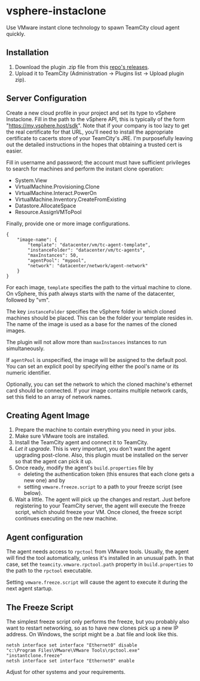 # vsphere-instaclone

Use VMware instant clone technology to spawn TeamCity cloud agent quickly.

## Installation

1. Download the plugin .zip file from this [repo's releases](https://github.com/avast/vsphere-instaclone/releases).
2. Upload it to TeamCity (Administration -> Plugins list -> Upload plugin zip).

## Server Configuration

Create a new cloud profile in your project and set its type to vSphere Instaclone.
Fill in the path to the vSphere API, this is typically of the form "https://my.vsphere.host/sdk".
Note that if your company is too lazy to get the real certificate for that URL,
you'll need to install the appropriate certificate to cacerts store
of your TeamCity's JRE. I'm purposefully leaving out the detailed instructions
in the hopes that obtaining a trusted cert is easier.

Fill in username and password; the account must have sufficient privileges
to search for machines and perform the instant clone operation:

* System.View
* VirtualMachine.Provisioning.Clone
* VirtualMachine.Interact.PowerOn
* VirtualMachine.Inventory.CreateFromExisting
* Datastore.AllocateSpace
* Resource.AssignVMToPool

Finally, provide one or more image configurations.

    {
        "image-name": {
            "template": "datacenter/vm/tc-agent-template",
            "instanceFolder": "datacenter/vm/tc-agents",
            "maxInstances": 50,
            "agentPool": "mypool",
            "network": "datacenter/network/agent-network"
        }
    }

For each image, `template` specifies the path to the virtual machine to clone.
On vSphere, this path always starts with the name of the datacenter, followed by "vm".

The key `instanceFolder` specifies the vSphere folder in which cloned machines should
be placed. This can be the folder your template resides in.
The name of the image is used as a base for the names of the cloned images.

The plugin will not allow more than `maxInstances` instances to run simultaneously.

If `agentPool` is unspecified, the image will be assigned to the default pool.
You can set an explicit pool by specifying either the pool's name or its
numeric identifier.

Optionally, you can set the network to which the cloned machine's ethernet card should
be connected. If your image contains multiple network cards, set this field to an
array of network names.

## Creating Agent Image

1. Prepare the machine to contain everything you need in your jobs.
2. Make sure VMware tools are installed.
3. Install the TeamCity agent and connect it to TeamCity.
4. *Let it upgrade*. This is very important, you don't want the agent upgrading post-clone.
   Also, this plugin must be installed on the server so that the agent can pick it up.
5. Once ready, modify the agent's `build.properties` file by
   * deleting the authentication token (this ensures that each clone gets a new one) and by
   * setting `vmware.freeze.script` to a path to your freeze script (see below).
6. Wait a little. The agent will pick up the changes and restart. Just before registering
   to your TeamCity server, the agent will execute the freeze script, which should freeze your VM.
   Once cloned, the freeze script continues executing on the new machine.

## Agent configuration

The agent needs access to `rpctool` from VMware tools.
Usually, the agent will find the tool automatically, unless it's installed in an unusual path.
In that case, set the `teamcity.vmware.rpctool.path` property in `build.properties`
to the path to the `rpctool` executable.

Setting `vmware.freeze.script` will cause the agent to execute it during the next agent startup.

## The Freeze Script

The simplest freeze script only performs the freeze, but you probably also want
to restart networking, so as to have new clones pick up a new IP address.
On Windows, the script might be a .bat file and look like this.

    netsh interface set interface "Ethernet0" disable
    "c:\Program Files\VMware\VMware Tools\rpctool.exe" "instantclone.freeze"
    netsh interface set interface "Ethernet0" enable

Adjust for other systems and your requirements.

